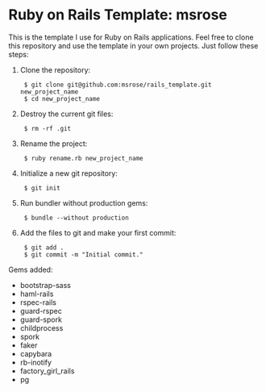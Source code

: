 # Ruby on Rails Template: msrose
This is the template I use for Ruby on Rails applications. Feel free to clone this repository and use the template in your own projects. Just follow these steps:

1. Clone the repository:

        $ git clone git@github.com:msrose/rails_template.git new_project_name 
        $ cd new_project_name

2. Destroy the current git files:

        $ rm -rf .git
  
3. Rename the project:

        $ ruby rename.rb new_project_name

4. Initialize a new git repository:

        $ git init

5. Run bundler without production gems:

        $ bundle --without production

6. Add the files to git and make your first commit:

        $ git add .
        $ git commit -m "Initial commit."

Gems added:
* bootstrap-sass
* haml-rails
* rspec-rails
* guard-rspec
* guard-spork
* childprocess
* spork
* faker
* capybara
* rb-inotify
* factory_girl_rails
* pg
